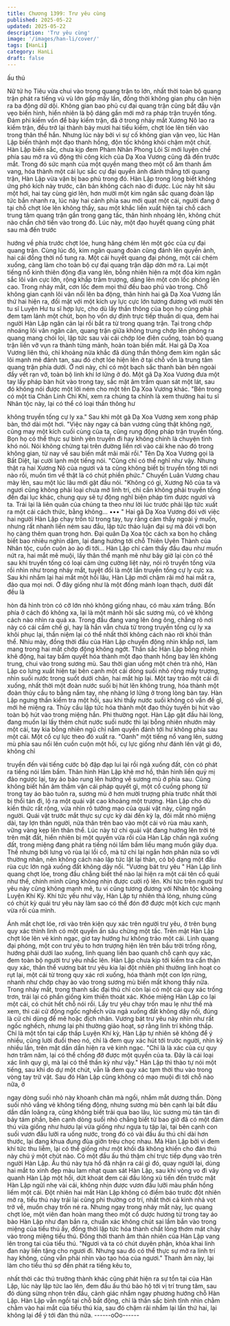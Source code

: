 ```yaml
---
title: Chương 1399: Trư yêu cùng
published: 2025-05-22
updated: 2025-05-22
description: 'Trư yêu cùng'
image: '/images/han-li/cover/'
tags: [HanLi]
category: HanLi
draft: false
---
```


ấu thú

Nữ tử họ Tiêu vừa chui vào trong quang trận to lớn, nhất thời toàn
bộ quang trận phát ra tiếng vù vù lớn gấp mấy lần, đồng thời
không gian phụ cận hiện ra ba động dữ dội.
Không gian bao phủ cự đại quang trận cũng bắt đầu vặn vẹo biến
hình, hiển nhiên là bộ dáng gần mới mở ra pháp trận truyền tống.
Đám phi kiếm vốn để bày kiếm trận, đã ở trong nháy mắt Xương
Nô lao ra kiếm trận, đều trở lại thành bảy mươi hai tiểu kiếm, chợt
lóe lên tiến vào trong thân thể hắn.
Nhưng lúc này bởi vì sự cố không gian vặn vẹo, lúc Hàn Lập biến
thành một đạo thanh hồng, độn tốc không khỏi chậm một chút.
Hàn Lập biến sắc, chưa kịp đem Phàm Nhân Phong Lôi Sí mới
luyện chế phía sau mở ra vũ động thì công kích của Dạ Xoa
Vương cũng đã đến trước mắt.
Trong đó sức mạnh của một quyền mang theo một cổ âm thanh
ầm vang, hóa thành một cái lục sắc cự đại quyền ảnh đánh thẳng
tới quang trận, Hàn Lập vừa vặn bị bao phủ trong đó.
Hàn Lập trong lòng biết không ứng phó kích này trước, căn bản
không cách nào đi được. Lúc này hít sâu một hơi, hai tay cùng
giơ lên, hơn mười một kim ngân sắc quang đoàn lập tức bắn
nhanh ra, lúc này hai cánh phía sau mới quạt một cái, người đang
ở tại chỗ chợt lóe lên không thấy, sau một khắc liền xuất hiện tại
chỗ cách trung tâm quang trận gần trong gang tấc, thân hình
nhoáng lên, không chút nào chần chờ tiến vào trong đó.
Lúc này, một đạo huyết quang cũng phát sau mà đến trước

hướng về phía trước chợt lóe, hung hăng chém lên một góc của
cự đại quang trận.
Cùng lúc đó, kim ngân quang đoàn cũng đánh lên quyền ảnh, hai
cái đồng thời nổ tung ra.
Một cái huyết quang đại phóng, một cái chém xuống, càng làm
cho toàn bộ cự đại quang trận dập dờn mở ra.
Lại một tiếng nổ kinh thiên động địa vang lên, bỗng nhiên hiện ra
một đóa kim ngân sắc lôi vân cực lớn, rộng khắp trăm trượng,
dâng lên một cơn lốc phóng lên cao.
Trong nháy mắt, cơn lốc đem mọi thứ đều bao phủ vào trong.
Chỗ không gian cạnh lôi vân nổi lên ba động, thân hình hai gã Dạ
Xoa Vương lần thứ hai hiện ra, đối mặt với một kích uy lực cực
lớn tương đương với mười tên tu sĩ Luyện Hư tu sĩ hợp lực, cho
dù lấy thần thông của bọn họ cũng phải đem tạm lánh một chút,
bọn họ vốn dự định trực tiếp thuấn di qua, đem hai người Hàn
Lập ngăn cản lại rồi bắt ra từ trong quang trận.
Tại trong chớp nhoáng lôi vân ngăn cản, quang trận giữa không
trung chớp lên phóng ra quang mang chói lọi, lập tức sau vài cái
chớp lóe điên cuồng, toàn bộ quang trận liền vỡ vụn ra thành
từng mảnh, hoàn toàn biến mất.
Hai gã Dạ Xoa Vương liên thủ, chỉ khoảng nửa khắc đã dùng thần
thông đem kim ngân sắc lôi mạnh mẽ đánh tan, sau đó chợt lóe
hiện lên ở tại chỗ vốn là trung tâm quang trận phía dưới.
Ở nơi này, chỉ có một bạch sắc thanh bàn bên ngoài đầy vết rạn
vỡ, toàn bộ linh khí lơ lửng ở đó.
Một gã Dạ Xoa Vương đưa một tay lấy pháp bàn hút vào trong
tay, sắc mặt âm trầm quan sát một lát, sau đó không nói được
một lời ném cho một tên Dạ Xoa Vương khác.
"Bên trong có một tia Chân Linh Chi Khí, xem ra chúng ta chính là
xem thường hai tu sĩ Nhân tộc này, lại có thể có loại thần thông hư

không truyền tống cự ly xa." Sau khi một gã Dạ Xoa Vương xem
xong pháp bàn, thở dài một hơi.
"Việc này ngay cả bản vương cũng thật không ngờ, cũng may một
kích cuối cùng của ta, cũng rung động pháp trận truyền tống. Bọn
họ có thể thực sự bình yên truyền đi hay không chính là chuyện
tình khó nói. Nói không chừng tại trên đường liền rơi vào cái khe
nào đó trong không gian, từ nay về sau biến mất mãi mãi rồi." Tên
Dạ Xoa Vương gọi là Bất Diệt, lại cười lạnh một tiếng nói.
"Cũng chỉ có thể nghĩ như vậy. Nhưng thật ra hai Xương Nô của
ngươi và ta cũng không biết bị truyền tống tới nơi nào rồi, muốn
tìm về thật là có chút phiền phức." Chuyển Luân Vương chau mày
lên, sau một lúc lâu mới gật đầu nói.
"Không có gì, Xương Nô của ta và ngươi cũng không phải loại
chưa mở linh trí, chỉ cần không phải truyền tống đến đại lục khác,
chung quy sẽ tự động nghĩ biện pháp tìm được ngươi và ta. Trái
lại là liên quân của chúng ta theo như lời lúc trước phải lập tức
xuất ra một cái cách thức, bằng không... ••• "
Hai gã Dạ Xoa Vương đói với việc hai người Hàn Lập chạy trốn
từ trong tay, tuy rằng cảm thấy ngoài ý muốn, nhưng rất nhanh
liền ném sau đầu, lập tức thảo luận đại sự mà đói với bọn họ
càng thêm quan trọng hơn.
Đại quân Dạ Xoa tộc cách xa bọn họ chẳng biết bao nhiêu nghìn
dặm, lại đang hướng tới chỗ Thiên Uyên Thành của Nhân tộc,
cuồn cuộn ào ào đi tới...
Hàn Lập chỉ cảm thấy đầu đau như muốn nứt ra, hai mắt mê
muội, lấy thân thể mạnh mẽ như bây giờ lại còn có thể sau khi
truyền tống có loại cảm ứng cường liệt này, nói rõ truyền tống vừa
rồi nhìn như trong nháy mắt, tuyệt đối là một lần truyền tống cự ly
cực xa.
Sau khi nhắm lại hai mắt một hồi lâu, Hàn Lập mới chậm rãi mở
hai mắt ra, đảo qua mọi nơi.
Ở đây giống như là một đống mảnh loạn thạch, dưới đất đều là

hòn đá hình tròn có cỡ lớn nhỏ không giống nhau, có màu xám
trắng.
Bốn phía ở cách đó không xa, lại là một mảnh hôi sắc sương mù,
có vẻ không cách nào nhìn ra quá xa.
Trong đầu đang vang lên ông ông, chẳng rõ nơi này có cái cấm
chế gì, hay là hắn vẫn chưa từ trong truyền tống cự ly xa khôi
phục lại, thần niệm lại có thể nhất thời không cách nào rời khỏi
thân thể.
Nhíu mày, đồng thời đầu của Hàn Lập chuyển động nhìn khắp
nơi, lam mang trong hai mắt chớp động không ngớt.
Thần sắc Hàn Lập bỗng nhiên khẽ động, hai tay bấm quyết hóa
thành một đạo thanh hồng bay lên không trung, chui vào trong
sương mù.
Sau thời gian uống một chén trà nhỏ, Hàn Lập co lưng xuất hiện
tại bên cạnh một cái dòng suối nhỏ rộng mấy trượng, nhìn suối
nước trong suốt dưới chân, hai mắt híp lại.
Một tay trảo một cái đi xuống, nhất thời một đoàn nước suối bị hút
lên không trung, hóa thành một đoàn thủy cầu to bằng nắm tay,
nhẹ nhàng lơ lửng ở trong lòng bàn tay.
Hàn Lập ngưng thần kiểm tra một hồi, sau khi thấy nước suối
không có vấn đề gì, mới hé miệng ra. Thủy cầu lập tức hóa thành
một đạo thủy tuyến bị hút vào toàn bộ hút vào trong miệng hắn.
Phi thường ngọt.
Hàn Lập gật đầu hài lòng, đang muốn lại lấy thêm chút nước suối
nước thì lại bỗng nhiên nhướn mày một cái, tay kia bỗng nhiên
ngũ chỉ nắm quyền đánh tới hư không phía sau một cái.
Một cổ cự lực theo đó xuất ra.
"Oanh" một tiếng nổ vang lên, sương mù phía sau nổi lên cuồn
cuộn một hồi, cự lực giống như đánh lên vật gì đó, không chỉ

truyền đến vài tiếng cước bộ đập đạp lui lại rồi ngả xuống đất, còn
có phát ra tiếng nói lầm bầm.
Thân hình Hàn Lập khẽ mơ hồ, thân hình liền quỷ mị đảo ngược
lại, tay áo bào rung lên hướng về sương mù ở phía sau.
Cũng không biết hắn âm thầm vận cái pháp quyết gì, một cổ
cuồng phong từ trong tay áo bào tuôn ra, sương mù ở hơn mười
trượng phía trước nhất thời bị thổi tán đi, lộ ra một quái vật cao
khoảng một trượng.
Hàn Lập cho dù kiến thức rất rộng, vừa nhìn rõ tướng mạo của
quái vật này, cũng ngẩn người.
Quái vật trước mắt thực sự cực kỳ dài đến kỳ lạ, đôi mắt nhỏ
miệng dài, tay lợn thân người, nửa thân trên bao vào một cái vỏ
rùa màu xanh, vững vàng kẹp lên thân thể.
Lúc này tứ chi quái vật đang hướng lên trời té trên mặt đất, hiển
nhiên bị một quyền vừa rồi của Hàn Lập chấn ngã xuống đất,
trong miệng đang phát ra tiếng nói lầm bầm liều mạng muốn giãy
dụa.
Thế nhưng bởi lưng vỏ rùa lại lồi cổ, mà tứ chi lại ngắn hơn phân
nửa so với thường nhân, nên không cách nào lập tức lật lại thân,
có bộ dạng một đầu rùa cực lớn ngả xuống đất không dậy nổi.
"Vương bát trư yêu "
Hàn Lập linh quang chợt lóe, trong đầu chẳng biết thế nào lại hiện
ra một cái tên cổ quái như thế, chính mình cũng không nhịn được
cười rộ lên.
Khí tức trên người trư yêu này cũng không mạnh mẽ, tu vi cũng
tương đương với Nhân tộc khoảng Luyện Khí Kỳ.
Khí tức yếu như vậy, Hàn Lập tự nhiên thả lỏng, nhưng cũng có
chút kỳ quái trư yêu này làm sao có thể đón đỡ được một kích
cực mạnh vừa rồi của mình.

Ánh mắt chợt lóe, rơi vào trên kiện quy xác trên người trư yêu, ở
trên bụng quy xác thình lình có một quyền ấn sâu chừng một tấc.
Trên mặt Hàn Lập chợt lóe lên vẻ kinh ngạc, giơ tay hướng hư
không trảo một cái.
Linh quang đại phóng, một con trư yêu to hơn trượng hiện lên
trên bầu trời trống rỗng, hướng phái dưới lao xuống, linh quang
liền bao quanh chỗ cạnh quy xác, đem toàn bộ người trư yêu
nhấc lên.
Hàn Lập chưa kịp tới kiểm tra cẩn thận quy xác, thân thể vương
bát trư yêu kia lại đột nhiên phi thường linh hoạt co rụt lại, một cái
từ trong quy xác rơi xuống, hóa thành một con lợn rừng, nhanh
như chớp chạy ào vào trong sương mù biến mất khong thấy nữa.
Trong nháy mắt, trong thanh sắc đại thủ chỉ còn lại có một cái quy
xác trống trơn, trái lại có phần giống kim thiền thoát xác.
Khóe miệng Hàn Lập co lại một cái, có chút hết chỗ nói rồi.
Lấy trư yêu chạy trốn mau lẹ như thế mà xem, thì cái cử động
ngốc nghếch vừa ngả xuống đất không dậy nổi, đúng là cử chỉ
dùng để mê hoặc địch nhân.
Vương bát trư yêu này nhìn như rất ngốc nghếch, nhưng lại phi
thường giảo hoạt, sợ rằng linh trí không thấp.
Chỉ là một tồn tại cấp thấp Luyện Khí kỳ, Hàn Lập tự nhiên sẽ
không để ý nhiều, cũng lười đuổi theo nó, chỉ là đem quy xác hút
tới trước người, nhìn kỹ nhiều lần, trên mặt dần dần hiện ra vẻ
kinh ngạc.
"Chỉ là là xác của cự quy hơn trăm năm, lại có thể chống đỡ được
một quyền của ta. Đây là cái loại xác linh quy gì, mà lại có thể
thần kỳ như vậy." Hàn Lập thì thào tự nói một tiếng, sau khi do dự
một chút, vẫn là đem quy xác tạm thời thu vào trong vòng tay trữ
vật.
Sau đó Hàn Lập cũng không có mạo muội đi tới chỗ nào nữa, ở

ngay dòng suối nhỏ này khoanh chân mà ngồi, nhắm mắt dương
thần.
Dòng suối nhỏ vắng vẻ không tiếng động, nhưng sương mù bên
cạnh lại bắt đầu dần dần loãng ra, cũng không biết trải qua bao
lâu, lúc sương mù tán tản đi bảy tám phần, bên cạnh dòng suối
nhỏ chẳng biết từ bao giờ đã có một đám thú vừa giống như
hươu lại vừa giống như ngựa tụ tập lại, tại bên cạnh con suối
vươn đầu lưỡi ra uống nước, trong đó có vài đầu ấu thú chỉ dài
hơn thước, lại đang khua đụng đùa giỡn trêu chọc nhau.
Mà Hàn Lập bởi vì đem khí tức thu liễm, lại có thể giống như một
khối đá không khiến cho đán thú này chú ý một chút nào.
Có một đầu ấu thú thậm chí trực tiếp đụng vào trên người Hàn
Lập.
Ấu thú này tựa hồ đã nhận ra cái gì đó, quay người lại, dùng hai
mắt to xinh đẹp màu lam nhạt quan sát Hàn Lập, sau khi vòng vo
đi vây quanh Hàn Lập một hồi, dứt khoát đem cái đầu lông xù tiến
đến trước mặt Hàn Lập ngửi nhẹ vài cái, không nhịn được vươn
đầu lưỡi màu phấn hồng liếm một cái.
Đột nhiên hai mắt Hàn Lập không có điềm báo trước đột nhiên
mở ra, tiểu thú này trái lại cũng phi thường cơ trí, nhất thời cả
kinh nhả vọt trở về, muốn chạy trốn né ra. Nhưng ngay trong nháy
mắt này, lục quang chợt lóe, một viên đan hoàn mang theo một cổ
dược hương từ trong tay áo bào Hàn Lập như đạn bắn ra, chuẩn
xác không chút sai lầm bắn vào trong miệng của tiểu thú ấy, đồng
thời lập tức hóa thành chất lỏng thơm mát chảy vào trong miệng
tiểu thú.
Đồng thời thanh âm thản nhiên của Hàn Lập vang lên trong tai
của tiểu thú.
"Ngươi và ta có chút duyên phận, khỏa khai linh đan này liền tặng
cho ngươi đi. Nhưng sau đó có thể thực sự mở ra linh trí hay
không, cũng vẫn phải nhìn vào tạo hóa của ngươi."
Thanh âm này, lại làm cho tiểu thú sợ đến phát ra tiếng kêu to,

nhất thời các thú trưởng thành khác cũng phát hiện ra sự tồn tại
của Hàn Lập, lúc này lập tức lao lên, đem đầu ấu thú bảo hộ tới vị
trí trung tâm, sau đó dùng sừng nhọn trên đầu, cảnh giác nhắm
ngay phương hướng chỗ Hàn Lập.
Hàn Lập vẫn ngồi tại chỗ bất động, chỉ là thần sắc bình tĩnh nhìn
chằm chằm vào hai mắt của tiểu thú kia, sau đó chậm rãi nhắm lại
lần thứ hai, lại không lại để ý tới đàn thú nữa.
------oOo------
